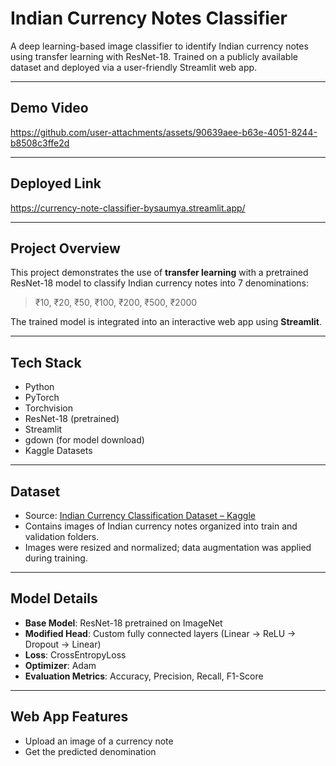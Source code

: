 # Indian Currency Notes Classifier

A deep learning-based image classifier to identify Indian currency notes using transfer learning with ResNet-18. Trained on a publicly available dataset and deployed via a user-friendly Streamlit web app.

---
## Demo Video 

https://github.com/user-attachments/assets/90639aee-b63e-4051-8244-b8508c3ffe2d

---

##  Deployed Link

https://currency-note-classifier-bysaumya.streamlit.app/

---

##  Project Overview

This project demonstrates the use of **transfer learning** with a pretrained ResNet-18 model to classify Indian currency notes into 7 denominations:

> ₹10, ₹20, ₹50, ₹100, ₹200, ₹500, ₹2000

The trained model is integrated into an interactive web app using **Streamlit**.

---

##  Tech Stack

- Python
- PyTorch
- Torchvision
- ResNet-18 (pretrained)
- Streamlit
- gdown (for model download)
- Kaggle Datasets

---

##  Dataset

- Source: [Indian Currency Classification Dataset – Kaggle](https://www.kaggle.com/datasets/najiaboo/indiancurrency-for-classification)
- Contains images of Indian currency notes organized into train and validation folders.
- Images were resized and normalized; data augmentation was applied during training.

---

##  Model Details

- **Base Model**: ResNet-18 pretrained on ImageNet
- **Modified Head**: Custom fully connected layers (Linear → ReLU → Dropout → Linear)
- **Loss**: CrossEntropyLoss
- **Optimizer**: Adam
- **Evaluation Metrics**: Accuracy, Precision, Recall, F1-Score

---

##  Web App Features

- Upload an image of a currency note
- Get the predicted denomination

